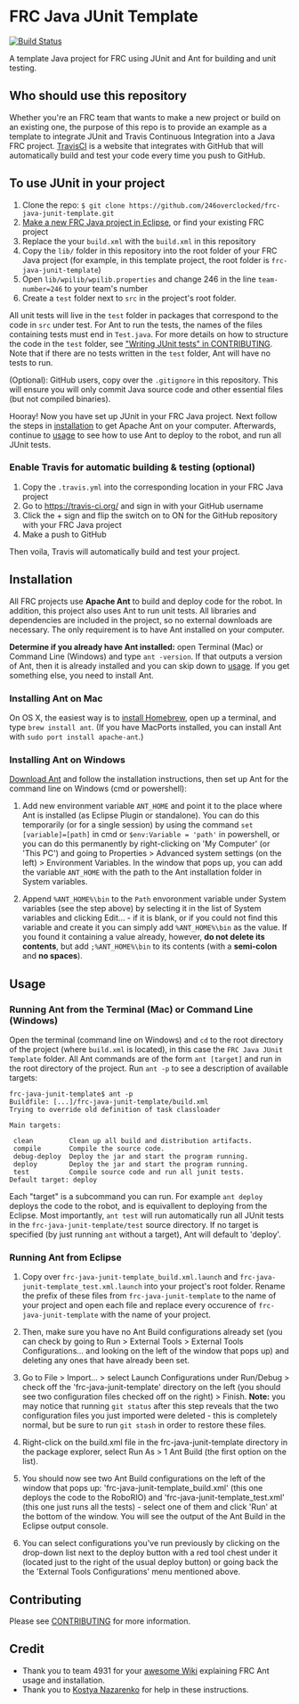 # FRC Java JUnit Template
[![Build Status](https://travis-ci.org/246overclocked/frc-java-junit-template.svg?branch=master)](https://travis-ci.org/246overclocked/frc-java-junit-template)

A template Java project for FRC using JUnit and Ant for building and unit testing.

## Who should use this repository
Whether you're an FRC team that wants to make a new project or build on an existing one, the purpose of this repo is to provide an example as a template to integrate JUnit and Travis Continuous Integration into a Java FRC project. [TravisCI](https://travis-ci.org/) is a website that integrates with GitHub that will automatically build and test your code every time you push to GitHub.

## To use JUnit in your project
  1. Clone the repo: `$ git clone https://github.com/246overclocked/frc-java-junit-template.git`
  2. [Make a new FRC Java project in Eclipse](https://wpilib.screenstepslive.com/s/4485/m/13809/l/145307-creating-your-benchtop-test-program), or find your existing FRC project
  3. Replace the your `build.xml` with the `build.xml` in this repository
  4. Copy the `lib/` folder in this repository into the root folder of your FRC Java project (for example, in this template project, the root folder is `frc-java-junit-template`)
  5. Open `lib/wpilib/wpilib.properties` and change 246 in the line `team-number=246` to your team's number
  6. Create a `test` folder next to `src` in the project's root folder.

All unit tests will live in the `test` folder in packages that correspond to the code in `src` under test. For Ant to run the tests, the names of the files containing tests must end in `Test.java`. For more details on how to structure the code in the `test` folder, see ["Writing JUnit tests" in CONTRIBUTING](CONTRIBUTING.md#writing-junit-tests). Note that if there are no tests written in the `test` folder, Ant will have no tests to run.

(Optional): GitHub users, copy over the `.gitignore` in this repository. This will ensure you will only commit Java source code and other essential files (but not compiled binaries).

Hooray! Now you have set up JUnit in your FRC Java project. Next follow the steps in [installation](#installation) to get Apache Ant on your computer. Afterwards, continue to [usage](#usage) to see how to use Ant to deploy to the robot, and run all JUnit tests.

### Enable Travis for automatic building & testing (optional)
  1. Copy the `.travis.yml` into the corresponding location in your FRC Java project
  2. Go to https://travis-ci.org/ and sign in with your GitHub username
  3. Click the + sign and flip the switch on to ON for the GitHub repository with your FRC Java project
  4. Make a push to GitHub

Then voila, Travis will automatically build and test your project.

## Installation
All FRC projects use **Apache Ant** to build and deploy code for the robot. In addition, this project also uses Ant to run unit tests. All libraries and dependencies are included in the project, so no external downloads are necessary. The only requirement is to have Ant installed on your computer.

**Determine if you already have Ant installed:** open Terminal (Mac) or Command Line (Windows) and type `ant -version`. If that outputs a version of Ant, then it is already installed and you can skip down to [usage](#usage). If you get something else, you need to install Ant.

### Installing Ant on Mac

On OS X, the easiest way is to [install Homebrew](http://brew.sh), open up a terminal, and type `brew install ant`. (If you have MacPorts installed, you can install Ant with `sudo port install apache-ant`.)

### Installing Ant on Windows

[Download Ant](http://ant.apache.org/bindownload.cgi) and follow the installation instructions, then set up Ant for the command line on Windows (cmd or powershell): 

  1. Add new environment variable `ANT_HOME` and point it to the place where Ant is installed (as Eclipse Plugin or standalone). You can do this temporarily (or for a single session) by using the command `set [variable]=[path]` in cmd or `$env:Variable = 'path'` in powershell, or you can do this permanently by right-clicking on 'My Computer' (or 'This PC') and going to Properties > Advanced system settings (on the left) > Environment Variables. In the window that pops up, you can add the variable `ANT_HOME` with the path to the Ant installation folder in System variables. 

  2. Append `%ANT_HOME%\bin` to the `Path` envoronment variable under System variables (see the step above) by selecting it in the list of System variables and clicking Edit... - if it is blank, or if you could not find this variable and create it you can simply add `%ANT_HOME%\bin` as the value. If you found it containing a value already, however, **do not delete its contents**, but add `;%ANT_HOME%\bin` to its contents (with a **semi-colon** and **no spaces**). 

## Usage

### Running Ant from the Terminal (Mac) or Command Line (Windows)
Open the terminal (command line on Windows) and `cd` to the root directory of the project (where `build.xml` is located), in this case the `FRC Java JUnit Template` folder. All Ant commands are of the form `ant [target]` and run in the root directory of the project. Run `ant -p` to see a description of available targets:
```
frc-java-junit-template$ ant -p
Buildfile: [...]/frc-java-junit-template/build.xml
Trying to override old definition of task classloader

Main targets:

 clean         Clean up all build and distribution artifacts.
 compile       Compile the source code.
 debug-deploy  Deploy the jar and start the program running.
 deploy        Deploy the jar and start the program running.
 test          Compile source code and run all junit tests.
Default target: deploy
```
Each "target" is a subcommand you can run. For example `ant deploy` deploys the code to the robot, and is equivallent to deploying from the Eclipse. Most importantly, `ant test` will run automatically run all JUnit tests in the `frc-java-junit-template/test` source directory. If no target is specified (by just running `ant` without a target), Ant will default to 'deploy'.

### Running Ant from Eclipse

  1. Copy over `frc-java-junit-template_build.xml.launch` and `frc-java-junit-template_test.xml.launch` into your project's root folder. Rename the prefix of these files from `frc-java-junit-template` to the name of your project and open each file and replace every occurence of `frc-java-junit-template` with the name of your project.

  1. Then, make sure you have no Ant Build configurations already set (you can check by going to Run > External Tools > External Tools Configurations... and looking on the left of the window that pops up) and deleting any ones that have already been set. 

  1. Go to File > Import... > select Launch Configurations under Run/Debug > check off the 'frc-java-junit-template' directory on the left (you should see two configuration files checked off on the right) > Finish. 
  **Note:** you may notice that running `git status` after this step reveals that the two configuration files you just imported were deleted - this is completely normal, but be sure to run `git stash` in order to restore these files. 

  1. Right-click on the build.xml file in the frc-java-junit-template directory in the package explorer, select Run As > 1 Ant Build (the first option on the list). 

  1. You should now see two Ant Build configurations on the left of the window that pops up: 'frc-java-junit-template_build.xml' (this one deploys the code to the RoboRIO) and 'frc-java-junit-template_test.xml' (this one just runs all the tests) - select one of them and click 'Run' at the bottom of the window. You will see the output of the Ant Build in the Eclipse output console. 

  1. You can select configurations you've run previously by clicking on the drop-down list next to the deploy button with a red tool chest under it (located just to the right of the usual deploy button) or going back the the 'External Tools Configurations' menu mentioned above. 

## Contributing
Please see [CONTRIBUTING](CONTRIBUTING.md) for more information.

## Credit
  * Thank you to team 4931 for your [awesome Wiki](https://github.com/frc-4931/2014/wiki/Java) explaining FRC Ant usage and installation.
  * Thank you to [Kostya Nazarenko](https://github.com/knazaren) for help in these instructions.
